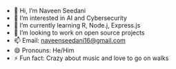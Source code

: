 - 👋 Hi, I’m Naveen Seedani
- 👀 I’m interested in AI and Cybersecurity
- 🌱 I’m currently learning R, Node.j, Express.js
- 💞️ I’m looking to work on open source projects
- 📫 Email: naveenseedani16@gmail.com
- 😄 Pronouns: He/Him
- ⚡ Fun fact: Crazy about music and love to go on walks

<!---
naveenseedani21/naveenseedani21 is a ✨ special ✨ repository because its `README.md` (this file) appears on your GitHub profile.
You can click the Preview link to take a look at your changes.
--->
